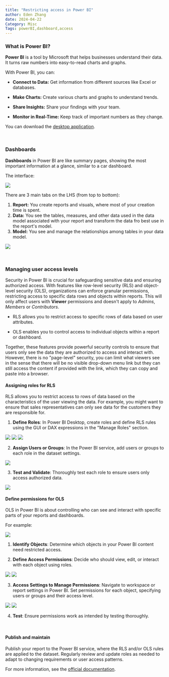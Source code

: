 ```yaml
---
title: "Restricting access in Power BI"
author: Eden Zhang
date: 2024-04-22
Category: Misc
Tags: powerBI,dashboard,access
---
```


### What is Power BI?

**Power BI** is a tool by Microsoft that helps businesses understand their data. It turns raw numbers into easy-to-read charts and graphs.

With Power BI, you can:

-   **Connect to Data:** Get information from different sources like Excel or databases.

-   **Make Charts:** Create various charts and graphs to understand trends.

-   **Share Insights:** Share your findings with your team.

-   **Monitor in Real-Time:** Keep track of important numbers as they change.

You can download the [desktop application](https://powerbi.microsoft.com/en-us/desktop/).

<br>

### Dashboards

**Dashboards** in Power BI are like summary pages, showing the most important information at a glance, similar to a car dashboard.

The interface:

![](images/pbi/ez_1a.png)

There are 3 main tabs on the LHS (from top to bottom):

1.  **Report:** You create reports and visuals, where most of your creation time is spent.
2.  **Data:** You see the tables, measures, and other data used in the data model associated with your report and transform the data fro best use in the report's model.
3.  **Model:** You see and manage the relationships among tables in your data model.

![](images/pbi/ez_1b.png)

<br>

### Managing user access levels

Security in Power BI is crucial for safeguarding sensitive data and ensuring authorized access. With features like row-level security (RLS) and object-level security (OLS), organizations can enforce granular permissions, restricting access to specific data rows and objects within reports. This will only affect users with **Viewer** permissions and doesn't apply to *Admins*, *Members* or *Contributors*.

-   RLS allows you to restrict access to specific rows of data based on user attributes.

-   OLS enables you to control access to individual objects within a report or dashboard.

Together, these features provide powerful security controls to ensure that users only see the data they are authorized to access and interact with. However, there is no "page-level" security, you can limit what viewers see in the sense that there will be no visible drop-down menu link but they can still access the content if provided with the link, which they can copy and paste into a browser.

#### Assigning roles for RLS

RLS allows you to restrict access to rows of data based on the characteristics of the user viewing the data. For example, you might want to ensure that sales representatives can only see data for the customers they are responsible for.

1.  **Define Roles**: In Power BI Desktop, create roles and define RLS rules using the GUI or DAX expressions in the "Manage Roles" section.

![](images/pbi/ez_1d.png) ![](images/pbi/ez_1e.png) ![](images/pbi/ez_1f.png)

2.  **Assign Users or Groups**: In the Power BI service, add users or groups to each role in the dataset settings.

![](images/pbi/ez_1g.png)

3.  **Test and Validate**: Thoroughly test each role to ensure users only access authorized data.

![](images/pbi/ez_1h.png)

#### Define permissions for OLS

OLS in Power BI is about controlling who can see and interact with specific parts of your reports and dashboards.

For example:

![](images/pbi/ez_1i.png)

1.  **Identify Objects**: Determine which objects in your Power BI content need restricted access.

2.  **Define Access Permissions**: Decide who should view, edit, or interact with each object using roles.

![](images/pbi/ez_1j.png) ![](images/pbi/ez_1k.png)

3.  **Access Settings to Manage Permissions**: Navigate to workspace or report settings in Power BI. Set permissions for each object, specifying users or groups and their access level.

![](images/pbi/ez_1l.png) ![](images/pbi/ez_1m.png)

4.  **Test**: Ensure permissions work as intended by testing thoroughly.

<br>

#### Publish and maintain

Publish your report to the Power BI service, where the RLS and/or OLS rules are applied to the dataset. Regularly review and update roles as needed to adapt to changing requirements or user access patterns.

For more information, see the [official documentation](https://learn.microsoft.com/en-us/power-bi/enterprise/).
